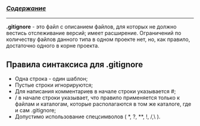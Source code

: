 ### [***Содержание***](./readme.md)
---
**.gitignore** - это файл с описанием файлов, для которых не должно вестись отслеживание версий; имеет расширение. Ограничений по количеству файлов данного типа в одном проекте нет, но, как правило, достаточно одного в корне проекта.

## Правила синтаксиса для .gitignore

* Одна строка - один шаблон;
* Пустые строки игнорируются;
* Для написания комментариев в начале строки указывается #;
* / в начале строки указывает, что правило применяется только к файлам и каталогам, которые располагаются в том же каталоге, где и сам .gitignore;
* Допустимо использование спецсимволов ( *, ?, **, !, /,\ ).